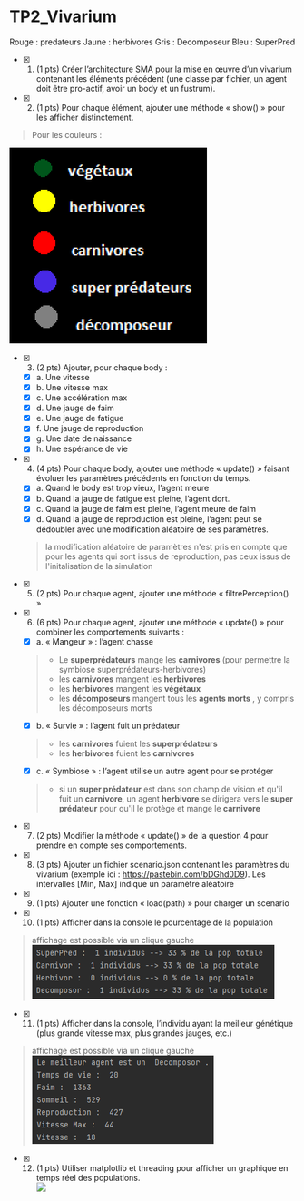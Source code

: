 # TP2_Vivarium

Rouge : predateurs
Jaune : herbivores
Gris : Decomposeur 
Bleu : SuperPred

  

- [x] 1. (1 pts) Créer l’architecture SMA pour la mise en œuvre d’un vivarium contenant les éléments
précédent (une classe par fichier, un agent doit être pro-actif, avoir un body et un fustrum).

- [x]  2. (1 pts) Pour chaque élément, ajouter une méthode « show() » pour les afficher
distinctement. 
> Pour les couleurs :  
> 
![](img/colors.png)

- [x] 3. (2 pts) Ajouter, pour chaque body :
  - [x]   a. Une vitesse
  - [x]   b. Une vitesse max
  - [x]   c. Une accélération max
  - [x]   d. Une jauge de faim
  - [x]   e. Une jauge de fatigue
  - [x]   f. Une jauge de reproduction
  - [x]   g. Une date de naissance
  - [x]   h. Une espérance de vie
- [x] 4. (4 pts) Pour chaque body, ajouter une méthode « update() » faisant évoluer les paramètres précédents en fonction du temps.  
    - [x] a. Quand le body est trop vieux, l’agent meure
    - [x] b. Quand la jauge de fatigue est pleine, l’agent dort.
    - [x] c. Quand la jauge de faim est pleine, l’agent meure de faim
    - [x] d. Quand la jauge de reproduction est pleine, l’agent peut se dédoubler avec une modification aléatoire de ses paramètres.
    > la modification aléatoire de paramètres n'est pris en compte que pour les agents qui sont issus de reproduction, pas ceux issus de l'initalisation de la simulation
- [x] 5. (2 pts) Pour chaque agent, ajouter une méthode « filtrePerception() »
- [x] 6. (6 pts) Pour chaque agent, ajouter une méthode « update() » pour combiner les
comportements suivants :  
   - [x]  a. « Mangeur » : l’agent chasse
    > - Le **superprédateurs** mange les **carnivores** (pour permettre la symbiose superprédateurs-herbivores)
    > - les **carnivores** mangent les **herbivores**
    > - les **herbivores** mangent les **végétaux**
    > - les **décomposeurs** mangent tous les **agents morts** , y compris les décomposeurs morts  
    
   - [x] b. « Survie » : l’agent fuit un prédateur
    > - les **carnivores** fuient les **superprédateurs**
    > - les **herbivores** fuient les **carnivores**  

    - [x] c. « Symbiose » : l’agent utilise un autre agent pour se protéger
    > - si un **super prédateur** est dans son champ de vision et qu'il fuit un **carnivore**, un agent **herbivore** se dirigera vers le **super prédateur** pour qu'il le protège et mange le **carnivore**
- [x] 7. (2 pts) Modifier la méthode « update() » de la question 4 pour prendre en compte ses comportements.
- [x] 8. (3 pts) Ajouter un fichier scenario.json contenant les paramètres du vivarium (exemple ici :
https://pastebin.com/bDGhd0D9). Les intervalles [Min, Max] indique un paramètre aléatoire  
- [x] 9. (1 pts) Ajouter une fonction « load(path) » pour charger un scenario  
- [x] 10.  (1 pts) Afficher dans la console le pourcentage de la population  
> affichage est possible via un clique gauche
![](img/pop.png)
- [x] 11.  (1 pts) Afficher dans la console, l’individu ayant la meilleur génétique (plus grande vitesse max, plus grandes jauges, etc.)
> affichage est possible via un clique gauche  
![](img/bestAgent.png)  
- [x] 12.  (1 pts) Utiliser matplotlib et threading pour afficher un graphique en temps réel des populations.  
![](img/grapph.png)  